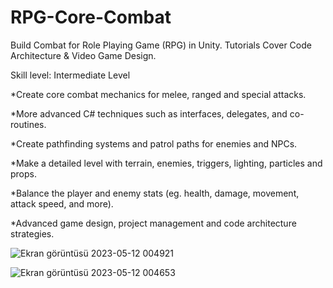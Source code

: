 # RPG-Core-Combat
Build Combat for Role Playing Game (RPG) in Unity. Tutorials Cover Code Architecture &amp; Video Game Design.

Skill level: Intermediate Level

*Create core combat mechanics for melee, ranged and special attacks.

*More advanced C# techniques such as interfaces, delegates, and co-routines.

*Create pathfinding systems and patrol paths for enemies and NPCs.

*Make a detailed level with terrain, enemies, triggers, lighting, particles and props.

*Balance the player and enemy stats (eg. health, damage, movement, attack speed, and more).

*Advanced game design, project management and code architecture strategies.

![Ekran görüntüsü 2023-05-12 004921](https://github.com/KaleHamza/RPG-Core-Combat/assets/71084430/bbfb33db-5fc4-40f5-8198-66b2199a4b8b)

![Ekran görüntüsü 2023-05-12 004653](https://github.com/KaleHamza/RPG-Core-Combat/assets/71084430/5fb52b66-23f1-456b-86cb-26391afbdfc8)
